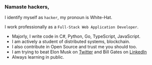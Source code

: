 ### Namaste hackers,

I identify myself as `hacker`, my pronoun is White-Hat.

I work professionally as a `Full-Stack Web Application Developer`.

- Majorly, I write code in C#, Python, Go, TypeScript, JavaScript.
- I am actively a student of distributed systems, blockchain.
- I also contribute in Open Source and trust me you should too.
- I am trying to beat Elon Musk on [Twitter](https://twitter.com/rajritu001) and Bill Gates on [LinkedIn](https://www.linkedin.com/in/rituraj001/)
- Always learning in public.

